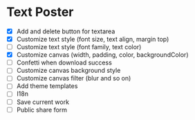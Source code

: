 # Text Poster

- [x] Add and delete button for textarea
- [x] Customize text style (font size, text align, margin top)
- [ ] Customize text style (font family, text color)
- [x] Customize canvas (width, padding, color, backgroundColor)
- [ ] Confetti when download success
- [ ] Customize canvas background style
- [ ] Customize canvas filter (blur and so on)
- [ ] Add theme templates
- [ ] I18n
- [ ] Save current work
- [ ] Public share form
